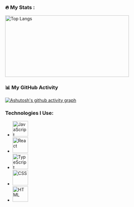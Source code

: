 ### :fire: My Stats :
  <img src="https://github-readme-stats.vercel.app/api/top-langs/?username=makishima44&layout=compact&theme=vision-friendly-dark" alt="Top Langs" height="200" width="400"/>

  
### :bar_chart: My GitHub Activity
[![Ashutosh's github activity graph](https://github-readme-activity-graph.vercel.app/graph?username=makishima44&theme=github-compact)](https://github.com/ashutosh00710/github-readme-activity-graph)

### Technologies I Use:
- <img src="https://cdn.jsdelivr.net/npm/simple-icons@v5/icons/javascript.svg" width="50" height="50" alt="JavaScript"/>
- <img src="https://cdn.jsdelivr.net/npm/simple-icons@v5/icons/react.svg" width="50" height="50" alt="React"/>
- <img src="https://cdn.jsdelivr.net/npm/simple-icons@v5/icons/typescript.svg" width="50" height="50" alt="TypeScript"/>
- <img src="https://cdn.jsdelivr.net/npm/simple-icons@v5/icons/css3.svg" width="50" height="50" alt="CSS"/>
- <img src="https://cdn.jsdelivr.net/npm/simple-icons@v5/icons/html5.svg" width="50" height="50" alt="HTML"/>
